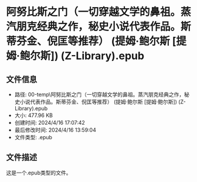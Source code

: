 ﻿# 阿努比斯之门（一切穿越文学的鼻祖。蒸汽朋克经典之作，秘史小说代表作品。斯蒂芬金、倪匡等推荐） (提姆·鲍尔斯 [提姆·鲍尔斯]) (Z-Library).epub

## 文件信息
- 路径: 00-temp\阿努比斯之门（一切穿越文学的鼻祖。蒸汽朋克经典之作，秘史小说代表作品。斯蒂芬金、倪匡等推荐） (提姆·鲍尔斯 [提姆·鲍尔斯]) (Z-Library).epub
- 大小: 477.96 KB
- 创建时间: 2024/4/16 17:07:42
- 最后修改时间: 2024/4/16 13:59:04
- 文件类型: .epub

## 文件描述
这是一个.epub类型的文件。

